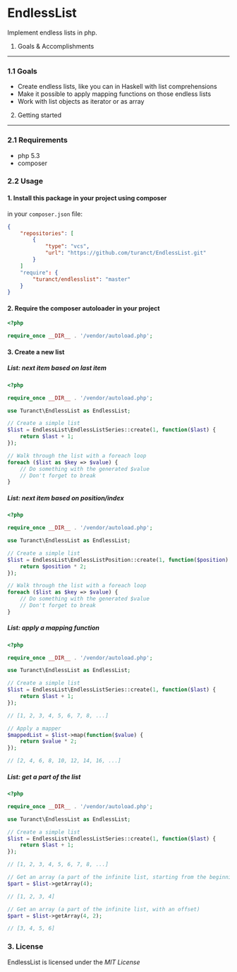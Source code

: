 EndlessList
========================================

Implement endless lists in php.


1. Goals & Accomplishments
----------------------------------------

### 1.1 Goals

- Create endless lists, like you can in Haskell with list comprehensions
- Make it possible to apply mapping functions on those endless lists
- Work with list objects as iterator or as array


2. Getting started
----------------------------------------

### 2.1 Requirements

- php 5.3
- composer


### 2.2 Usage

#### 1. Install this package in your project using composer

in your `composer.json` file:

```json
{
	"repositories": [
		{
			"type": "vcs",
			"url": "https://github.com/turanct/EndlessList.git"
		}
	]
	"require": {
		"turanct/endlesslist": "master"
	}
}
```

#### 2. Require the composer autoloader in your project

```php
<?php

require_once __DIR__ . '/vendor/autoload.php';
```

#### 3. Create a new list

##### List: next item based on last item

```php
<?php

require_once __DIR__ . '/vendor/autoload.php';

use Turanct\EndlessList as EndlessList;

// Create a simple list
$list = EndlessList\EndlessListSeries::create(1, function($last) {
	return $last + 1;
});

// Walk through the list with a foreach loop
foreach ($list as $key => $value) {
	// Do something with the generated $value
	// Don't forget to break
}
```

##### List: next item based on position/index

```php
<?php

require_once __DIR__ . '/vendor/autoload.php';

use Turanct\EndlessList as EndlessList;

// Create a simple list
$list = EndlessList\EndlessListPosition::create(1, function($position) {
	return $position * 2;
});

// Walk through the list with a foreach loop
foreach ($list as $key => $value) {
	// Do something with the generated $value
	// Don't forget to break
}
```

##### List: apply a mapping function

```php
<?php

require_once __DIR__ . '/vendor/autoload.php';

use Turanct\EndlessList as EndlessList;

// Create a simple list
$list = EndlessList\EndlessListSeries::create(1, function($last) {
	return $last + 1;
});

// [1, 2, 3, 4, 5, 6, 7, 8, ...]

// Apply a mapper
$mappedList = $list->map(function($value) {
	return $value * 2;
});

// [2, 4, 6, 8, 10, 12, 14, 16, ...]
```

##### List: get a part of the list

```php
<?php

require_once __DIR__ . '/vendor/autoload.php';

use Turanct\EndlessList as EndlessList;

// Create a simple list
$list = EndlessList\EndlessListSeries::create(1, function($last) {
	return $last + 1;
});

// [1, 2, 3, 4, 5, 6, 7, 8, ...]

// Get an array (a part of the infinite list, starting from the beginning)
$part = $list->getArray(4);

// [1, 2, 3, 4]

// Get an array (a part of the infinite list, with an offset)
$part = $list->getArray(4, 2);

// [3, 4, 5, 6]
```

### 3. License

EndlessList is licensed under the *MIT License*
